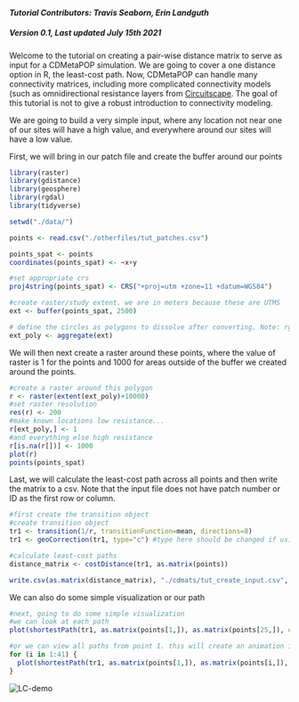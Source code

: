 #### _Tutorial Contributors: Travis Seaborn, Erin Landguth_
##### _Version 0.1, Last updated July 15th 2021_
Welcome to the tutorial on creating a pair-wise distance matrix to serve as input for a CDMetaPOP simulation. We are going to cover a one distance option in R, the least-cost path. Now, CDMetaPOP can handle many connectivity matrices, including more complicated connectivity models (such as omnidirectional resistance layers from [Circuitscape](https://github.com/Circuitscape/Circuitscape.jl'). The goal of this tutorial is not to give a robust introduction to connectivity modeling.

We are going to build a very simple input, where any location not near one of our sites will have a high value, and everywhere around our sites will have a low value.

First, we will bring in our patch file and create the buffer around our points
```r
library(raster)
library(gdistance)
library(geosphere)
library(rgdal)
library(tidyverse)

setwd("./data/")

points <- read.csv("./otherfiles/tut_patches.csv")

points_spat <- points
coordinates(points_spat) <- ~x+y

#set appropriate crs
proj4string(points_spat) <- CRS("+proj=utm +zone=11 +datum=WGS84")

#create raster/study extent. we are in meters because these are UTMS
ext <- buffer(points_spat, 2500)

# define the circles as polygons to dissolve after converting. Note: rgeos package is required to dissolve.
ext_poly <- aggregate(ext)
```


We will then next create a raster around these points, where the value of raster is 1 for the points and 1000 for areas outside of the buffer we created around the points.
```r
#create a raster around this polygon
r <- raster(extent(ext_poly)+10000)
#set raster resolution
res(r) <- 200
#make known locations low resistance...
r[ext_poly,] <- 1
#and everything else high resistance
r[is.na(r[])] <- 1000
plot(r)
points(points_spat)
```

Last, we will calculate the least-cost path across all points and then write the matrix to a csv. Note that the input file does not have patch number or ID as the first row or column.

```r
#first create the transition object
#create transition object
tr1 <- transition(1/r, transitionFunction=mean, directions=8)
tr1 <- geoCorrection(tr1, type="c") #type here should be changed if using random walks

#calculate least-cost paths
distance_matrix <- costDistance(tr1, as.matrix(points))

write.csv(as.matrix(distance_matrix), "./cdmats/tut_create_input.csv", row.names = FALSE, col.names = FALSE)
```

We can also do some simple visualization or our path
```r
#next, going to do some simple visualization
#we can look at each path
plot(shortestPath(tr1, as.matrix(points[1,]), as.matrix(points[25,]), output="SpatialLines"), add=TRUE)

#or we can view all paths from point 1. this will create an animation in your plot window
for (i in 1:41) {
  plot(shortestPath(tr1, as.matrix(points[1,]), as.matrix(points[i,]), output="SpatialLines"), add=TRUE)
}
```
![LC-demo](https://user-images.githubusercontent.com/10428038/125870478-da83db98-9d1f-4f6c-a17d-e5ecb25644d2.png)


